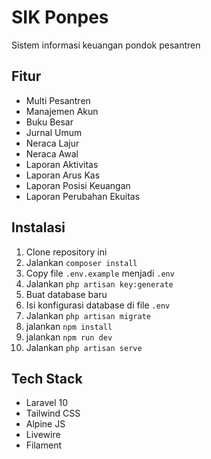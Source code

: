 # SIK Ponpes

Sistem informasi keuangan pondok pesantren

## Fitur

-   Multi Pesantren
-   Manajemen Akun
-   Buku Besar
-   Jurnal Umum
-   Neraca Lajur
-   Neraca Awal
-   Laporan Aktivitas
-   Laporan Arus Kas
-   Laporan Posisi Keuangan
-   Laporan Perubahan Ekuitas

## Instalasi

1. Clone repository ini
2. Jalankan `composer install`
3. Copy file `.env.example` menjadi `.env`
4. Jalankan `php artisan key:generate`
5. Buat database baru
6. Isi konfigurasi database di file `.env`
7. Jalankan `php artisan migrate`
8. jalankan `npm install`
9. jalankan `npm run dev`
10. Jalankan `php artisan serve`

## Tech Stack

-   Laravel 10
-   Tailwind CSS
-   Alpine JS
-   Livewire
-   Filament
